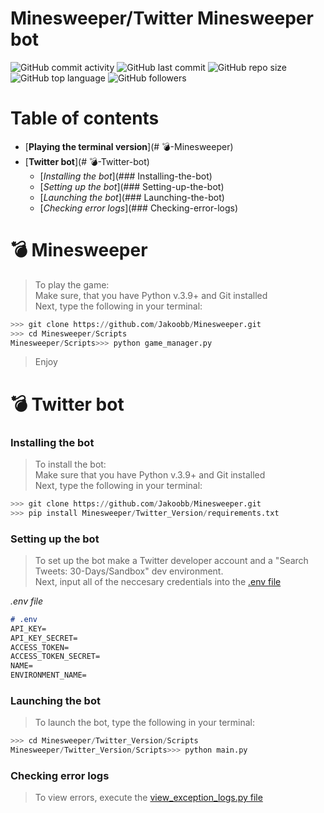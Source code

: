 # Minesweeper/Twitter Minesweeper bot

![GitHub commit activity](https://img.shields.io/github/commit-activity/m/Jakoobb/Minesweeper?logo=github%20actions&style=for-the-badge)
![GitHub last commit](https://img.shields.io/github/last-commit/Jakoobb/Minesweeper?logo=github%20actions&style=for-the-badge)
![GitHub repo size](https://img.shields.io/github/repo-size/Jakoobb/Minesweeper?logo=github&style=for-the-badge)
![GitHub top language](https://img.shields.io/github/languages/top/Jakoobb/Minesweeper?logo=python&style=for-the-badge)
![GitHub followers](https://img.shields.io/github/followers/Jakoobb?logo=github%20sponsors&style=for-the-badge)

# Table of contents

* [**Playing the terminal version**](# 💣-Minesweeper)
* [**Twitter bot**](# 💣-Twitter-bot)
    * [*Installing the bot*](### Installing-the-bot)
    * [*Setting up the bot*](### Setting-up-the-bot)
    * [*Launching the bot*](### Launching-the-bot)
    * [*Checking error logs*](### Checking-error-logs)

# 💣 Minesweeper

> To play the game:<br/>
> Make sure, that you have Python v.3.9+ and Git installed<br/>
> Next, type the following in your terminal:

```python
>>> git clone https://github.com/Jakoobb/Minesweeper.git
>>> cd Minesweeper/Scripts
Minesweeper/Scripts>>> python game_manager.py
```

> Enjoy

# 💣 Twitter bot

### Installing the bot

> To install the bot:<br/>
> Make sure that you have Python v.3.9+ and Git installed<br/>
> Next, type the following in your terminal:

```python
>>> git clone https://github.com/Jakoobb/Minesweeper.git
>>> pip install Minesweeper/Twitter_Version/requirements.txt
```

### Setting up the bot

> To set up the bot make a Twitter developer account and a "Search Tweets: 30-Days/Sandbox" dev environment.<br/>
> Next, input all of the neccesary credentials into the [.env file](Twitter_Version/.env)

*.env file*
```md
# .env
API_KEY=
API_KEY_SECRET=
ACCESS_TOKEN=
ACCESS_TOKEN_SECRET=
NAME=
ENVIRONMENT_NAME=
```

### Launching the bot

> To launch the bot, type the following in your terminal:
```python
>>> cd Minesweeper/Twitter_Version/Scripts
Minesweeper/Twitter_Version/Scripts>>> python main.py
```

### Checking error logs

> To view errors, execute the [view_exception_logs.py file](Twitter_Version/Scripts/view_exception_logs.py)
